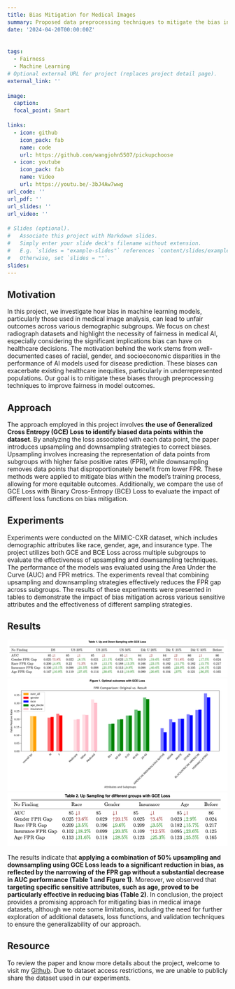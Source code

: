 ```yaml
---
title: Bias Mitigation for Medical Images
summary: Proposed data preprocessing techniques to mitigate the bias in the medical dataset.
date: '2024-04-20T00:00:00Z'


tags:
  - Fairness
  - Machine Learning
# Optional external URL for project (replaces project detail page).
external_link: ''

image:
  caption: 
  focal_point: Smart

links:
  - icon: github
    icon_pack: fab
    name: code
    url: https://github.com/wangjohn5507/pickupchoose
  - icon: youtube
    icon_pack: fab
    name: Video
    url: https://youtu.be/-3bJ4Aw7wwg
url_code: ''
url_pdf: ''
url_slides: ''
url_video: ''

# Slides (optional).
#   Associate this project with Markdown slides.
#   Simply enter your slide deck's filename without extension.
#   E.g. `slides = "example-slides"` references `content/slides/example-slides.md`.
#   Otherwise, set `slides = ""`.
slides: 
---
```

## Motivation

In this project, we investigate how bias in machine learning models, particularly those used in medical image analysis, can lead to unfair outcomes across various demographic subgroups. We focus on chest radiograph datasets and highlight the necessity of fairness in medical AI, especially considering the significant implications bias can have on healthcare decisions. The motivation behind the work stems from well-documented cases of racial, gender, and socioeconomic disparities in the performance of AI models used for disease prediction. These biases can exacerbate existing healthcare inequities, particularly in underrepresented populations. Our goal is to mitigate these biases through preprocessing techniques to improve fairness in model outcomes.

## Approach

The approach employed in this project involves **the use of Generalized Cross Entropy (GCE) Loss to identify biased data points within the dataset**. By analyzing the loss associated with each data point, the paper introduces upsampling and downsampling strategies to correct biases. Upsampling involves increasing the representation of data points from subgroups with higher false positive rates (FPR), while downsampling removes data points that disproportionately benefit from lower FPR. These methods were applied to mitigate bias within the model’s training process, allowing for more equitable outcomes. Additionally, we compare the use of GCE Loss with Binary Cross-Entropy (BCE) Loss to evaluate the impact of different loss functions on bias mitigation.


## Experiments

Experiments were conducted on the MIMIC-CXR dataset, which includes demographic attributes like race, gender, age, and insurance type. The project utilizes both GCE and BCE Loss across multiple subgroups to evaluate the effectiveness of upsampling and downsampling techniques. The performance of the models was evaluated using the Area Under the Curve (AUC) and FPR metrics. The experiments reveal that combining upsampling and downsampling strategies effectively reduces the FPR gap across subgroups. The results of these experiments were presented in tables to demonstrate the impact of bias mitigation across various sensitive attributes and the effectiveness of different sampling strategies.

## Results

![Alt text](result1.png)
![Alt text](result3.png)
![Alt text](result2.png)

The results indicate that **applying a combination of 50% upsampling and downsampling using GCE Loss leads to a significant reduction in bias, as reflected by the narrowing of the FPR gap without a substantial decrease in AUC performance (Table 1 and Figure 1)**. Moreover, we observed that **targeting specific sensitive attributes, such as age, proved to be particularly effective in reducing bias (Table 2)**. In conclusion, the project provides a promising approach for mitigating bias in medical image datasets, although we note some limitations, including the need for further exploration of additional datasets, loss functions, and validation techniques to ensure the generalizability of our approach.


## Resource

To review the paper and know more details about the project, welcome to visit my [Github](https://github.com/wangjohn5507/Debias-medical-images). Due to dataset access restrictions, we are unable to publicly share the dataset used in our experiments.

